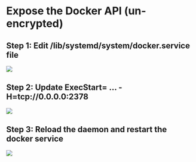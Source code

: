 # Expose the Docker API (un-encrypted)
## Step 1: Edit /lib/systemd/system/docker.service file
![](images/1.jpg)

## Step 2: Update ExecStart= ... -H=tcp://0.0.0.0:2378
![](images/2.jpg)

## Step 3: Reload the daemon and restart the docker service
![](images/3.jpg)
